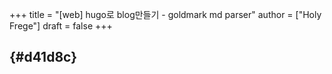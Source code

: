 +++
title = "[web] hugo로 blog만들기 - goldmark md parser"
author = ["Holy Frege"]
draft = false
+++

##  {#d41d8c}
